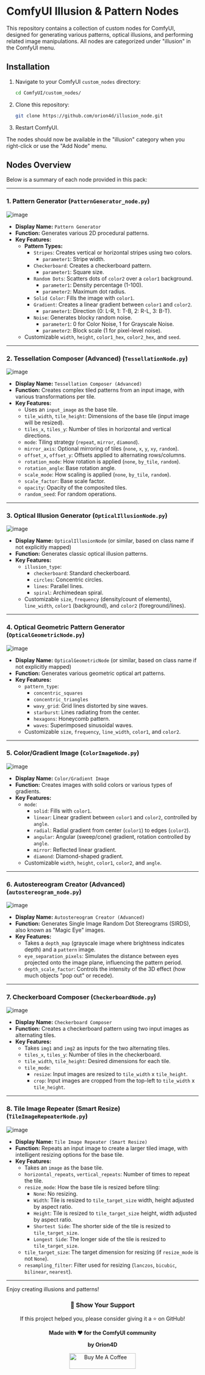 # ComfyUI Illusion & Pattern Nodes

This repository contains a collection of custom nodes for ComfyUI, designed for generating various patterns, optical illusions, and performing related image manipulations. All nodes are categorized under "illusion" in the ComfyUI menu.

## Installation

1.  Navigate to your ComfyUI `custom_nodes` directory:
    ```bash
    cd ComfyUI/custom_nodes/
    ```
2.  Clone this repository:
    ```bash
    git clone https://github.com/orion4d/illusion_node.git
    ```
3.  Restart ComfyUI.

The nodes should now be available in the "illusion" category when you right-click or use the "Add Node" menu.

## Nodes Overview

Below is a summary of each node provided in this pack:

---

### 1. Pattern Generator (`PatternGenerator_node.py`)
![image](https://github.com/user-attachments/assets/1675be97-24bb-4fac-96c6-9b3a677e81c1)

*   **Display Name:** `Pattern Generator`
*   **Function:** Generates various 2D procedural patterns.
*   **Key Features:**
    *   **Pattern Types:**
        *   `Stripes`: Creates vertical or horizontal stripes using two colors.
            *   `parameter1`: Stripe width.
        *   `Checkerboard`: Creates a checkerboard pattern.
            *   `parameter1`: Square size.
        *   `Random Dots`: Scatters dots of `color2` over a `color1` background.
            *   `parameter1`: Density percentage (1-100).
            *   `parameter2`: Maximum dot radius.
        *   `Solid Color`: Fills the image with `color1`.
        *   `Gradient`: Creates a linear gradient between `color1` and `color2`.
            *   `parameter1`: Direction (0: L-R, 1: T-B, 2: R-L, 3: B-T).
        *   `Noise`: Generates blocky random noise.
            *   `parameter1`: 0 for Color Noise, 1 for Grayscale Noise.
            *   `parameter2`: Block scale (1 for pixel-level noise).
    *   Customizable `width`, `height`, `color1_hex`, `color2_hex`, and `seed`.

---

### 2. Tessellation Composer (Advanced) (`TessellationNode.py`)
![image](https://github.com/user-attachments/assets/fac183bd-8939-47a9-9bd2-dde52c188575)

*   **Display Name:** `Tessellation Composer (Advanced)`
*   **Function:** Creates complex tiled patterns from an input image, with various transformations per tile.
*   **Key Features:**
    *   Uses an `input_image` as the base tile.
    *   `tile_width`, `tile_height`: Dimensions of the base tile (input image will be resized).
    *   `tiles_x`, `tiles_y`: Number of tiles in horizontal and vertical directions.
    *   `mode`: Tiling strategy (`repeat`, `mirror`, `diamond`).
    *   `mirror_axis`: Optional mirroring of tiles (`none`, `x`, `y`, `xy`, `random`).
    *   `offset_x`, `offset_y`: Offsets applied to alternating rows/columns.
    *   `rotation_mode`: How rotation is applied (`none`, `by_tile`, `random`).
    *   `rotation_angle`: Base rotation angle.
    *   `scale_mode`: How scaling is applied (`none`, `by_tile`, `random`).
    *   `scale_factor`: Base scale factor.
    *   `opacity`: Opacity of the composited tiles.
    *   `random_seed`: For random operations.

---

### 3. Optical Illusion Generator (`OpticalIllusionNode.py`)
![image](https://github.com/user-attachments/assets/8d6f91d1-1406-48b7-8934-e1ded76f81c1)

*   **Display Name:** `OpticalIllusionNode` (or similar, based on class name if not explicitly mapped)
*   **Function:** Generates classic optical illusion patterns.
*   **Key Features:**
    *   `illusion_type`:
        *   `checkerboard`: Standard checkerboard.
        *   `circles`: Concentric circles.
        *   `lines`: Parallel lines.
        *   `spiral`: Archimedean spiral.
    *   Customizable `size`, `frequency` (density/count of elements), `line_width`, `color1` (background), and `color2` (foreground/lines).

---

### 4. Optical Geometric Pattern Generator (`OpticalGeometricNode.py`)
![image](https://github.com/user-attachments/assets/26a1e120-9f86-4f0c-8ce1-6558a11988df)

*   **Display Name:** `OpticalGeometricNode` (or similar, based on class name if not explicitly mapped)
*   **Function:** Generates various geometric optical art patterns.
*   **Key Features:**
    *   `pattern_type`:
        *   `concentric_squares`
        *   `concentric_triangles`
        *   `wavy_grid`: Grid lines distorted by sine waves.
        *   `starburst`: Lines radiating from the center.
        *   `hexagons`: Honeycomb pattern.
        *   `waves`: Superimposed sinusoidal waves.
    *   Customizable `size`, `frequency`, `line_width`, `color1`, and `color2`.

---

### 5. Color/Gradient Image (`ColorImageNode.py`)
![image](https://github.com/user-attachments/assets/6fa703f6-21d6-476c-84e9-84b2d0a72341)

*   **Display Name:** `Color/Gradient Image`
*   **Function:** Creates images with solid colors or various types of gradients.
*   **Key Features:**
    *   `mode`:
        *   `solid`: Fills with `color1`.
        *   `linear`: Linear gradient between `color1` and `color2`, controlled by `angle`.
        *   `radial`: Radial gradient from center (`color1`) to edges (`color2`).
        *   `angular`: Angular (sweep/cone) gradient, rotation controlled by `angle`.
        *   `mirror`: Reflected linear gradient.
        *   `diamond`: Diamond-shaped gradient.
    *   Customizable `width`, `height`, `color1`, `color2`, and `angle`.

---

### 6. Autostereogram Creator (Advanced) (`autostereogram_node.py`)
![image](https://github.com/user-attachments/assets/f609a058-d149-4b45-bc00-3f6c4d88f56b)

*   **Display Name:** `Autostereogram Creator (Advanced)`
*   **Function:** Generates Single Image Random Dot Stereograms (SIRDS), also known as "Magic Eye" images.
*   **Key Features:**
    *   Takes a `depth_map` (grayscale image where brightness indicates depth) and a `pattern` image.
    *   `eye_separation_pixels`: Simulates the distance between eyes projected onto the image plane, influencing the pattern period.
    *   `depth_scale_factor`: Controls the intensity of the 3D effect (how much objects "pop out" or recede).

---

### 7. Checkerboard Composer (`CheckerboardNode.py`)
![image](https://github.com/user-attachments/assets/e27a42be-c3d4-4777-b178-0f01ab8e33ad)

*   **Display Name:** `Checkerboard Composer`
*   **Function:** Creates a checkerboard pattern using two input images as alternating tiles.
*   **Key Features:**
    *   Takes `img1` and `img2` as inputs for the two alternating tiles.
    *   `tiles_x`, `tiles_y`: Number of tiles in the checkerboard.
    *   `tile_width`, `tile_height`: Desired dimensions for each tile.
    *   `tile_mode`:
        *   `resize`: Input images are resized to `tile_width` x `tile_height`.
        *   `crop`: Input images are cropped from the top-left to `tile_width` x `tile_height`.

---

### 8. Tile Image Repeater (Smart Resize) (`TileImageRepeaterNode.py`)
![image](https://github.com/user-attachments/assets/34234511-cba8-414c-b7ec-bb825f055736)

*   **Display Name:** `Tile Image Repeater (Smart Resize)`
*   **Function:** Repeats an input image to create a larger tiled image, with intelligent resizing options for the base tile.
*   **Key Features:**
    *   Takes an `image` as the base tile.
    *   `horizontal_repeats`, `vertical_repeats`: Number of times to repeat the tile.
    *   `resize_mode`: How the base tile is resized before tiling:
        *   `None`: No resizing.
        *   `Width`: Tile is resized to `tile_target_size` width, height adjusted by aspect ratio.
        *   `Height`: Tile is resized to `tile_target_size` height, width adjusted by aspect ratio.
        *   `Shortest Side`: The shorter side of the tile is resized to `tile_target_size`.
        *   `Longest Side`: The longer side of the tile is resized to `tile_target_size`.
    *   `tile_target_size`: The target dimension for resizing (if `resize_mode` is not `None`).
    *   `resampling_filter`: Filter used for resizing (`lanczos`, `bicubic`, `bilinear`, `nearest`).

---

Enjoy creating illusions and patterns!


<div align="center">

<h3>🌟 <strong>Show Your Support</strong></h3>

<p>If this project helped you, please consider giving it a ⭐ on GitHub!</p>

<p><strong>Made with ❤️ for the ComfyUI community</strong></p>

<p><strong>by Orion4D</strong></p>

<a href="https://ko-fi.com/orion4d">
<img src="https://ko-fi.com/img/githubbutton_sm.svg" alt="Buy Me A Coffee" height="41" width="174">
</a>

</div>


